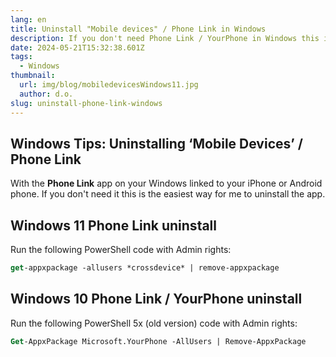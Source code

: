 ```yaml
---
lang: en
title: Uninstall "Mobile devices" / Phone Link in Windows 
description: If you don't need Phone Link / YourPhone in Windows this is the easiest way to uninstall the app.
date: 2024-05-21T15:32:38.601Z
tags:
  - Windows
thumbnail:
  url: img/blog/mobiledevicesWindows11.jpg
  author: d.o.
slug: uninstall-phone-link-windows
---
```

## Windows Tips: Uninstalling ‘Mobile Devices’ / Phone Link

With the **Phone Link** app on your Windows linked to your iPhone or Android phone.
If you don't need it this is the easiest way for me to uninstall the app.

## Windows 11 Phone Link uninstall

Run the following PowerShell code with Admin rights:

```ps
get-appxpackage -allusers *crossdevice* | remove-appxpackage
```

## Windows 10 Phone Link / YourPhone uninstall

Run the following PowerShell 5x (old version) code with Admin rights:

```ps
Get-AppxPackage Microsoft.YourPhone -AllUsers | Remove-AppxPackage
```
